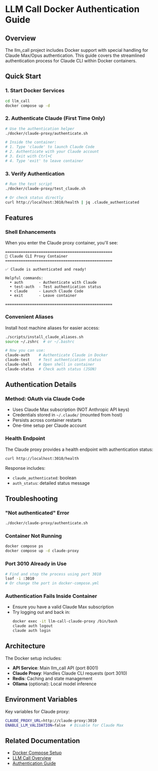 # LLM Call Docker Authentication Guide

## Overview

The llm_call project includes Docker support with special handling for Claude Max/Opus authentication. This guide covers the streamlined authentication process for Claude CLI within Docker containers.

## Quick Start

### 1. Start Docker Services

```bash
cd llm_call
docker compose up -d
```

### 2. Authenticate Claude (First Time Only)

```bash
# Use the authentication helper
./docker/claude-proxy/authenticate.sh

# Inside the container:
# 1. Type 'claude' to launch Claude Code
# 2. Authenticate with your Claude account
# 3. Exit with Ctrl+C
# 4. Type 'exit' to leave container
```

### 3. Verify Authentication

```bash
# Run the test script
./docker/claude-proxy/test_claude.sh

# Or check status directly
curl http://localhost:3010/health | jq .claude_authenticated
```

## Features

### Shell Enhancements

When you enter the Claude proxy container, you'll see:

```
================================================
🤖 Claude CLI Proxy Container
================================================

✅ Claude is authenticated and ready!

Helpful commands:
  • auth       - Authenticate with Claude
  • test-auth  - Test authentication status
  • claude     - Launch Claude Code
  • exit       - Leave container

================================================
```

### Convenient Aliases

Install host machine aliases for easier access:

```bash
./scripts/install_claude_aliases.sh
source ~/.zshrc  # or ~/.bashrc

# Now you can use:
claude-auth    # Authenticate Claude in Docker
claude-test    # Test authentication status
claude-shell   # Open shell in container
claude-status  # Check auth status (JSON)
```

## Authentication Details

### Method: OAuth via Claude Code

- Uses Claude Max subscription (NOT Anthropic API keys)
- Credentials stored in `~/.claude/` (mounted from host)
- Persists across container restarts
- One-time setup per Claude account

### Health Endpoint

The Claude proxy provides a health endpoint with authentication status:

```bash
curl http://localhost:3010/health
```

Response includes:
- `claude_authenticated`: boolean
- `auth_status`: detailed status message

## Troubleshooting

### "Not authenticated" Error
```bash
./docker/claude-proxy/authenticate.sh
```

### Container Not Running
```bash
docker compose ps
docker compose up -d claude-proxy
```

### Port 3010 Already in Use
```bash
# Find and stop the process using port 3010
lsof -i :3010
# Or change the port in docker-compose.yml
```

### Authentication Fails Inside Container
- Ensure you have a valid Claude Max subscription
- Try logging out and back in:
  ```bash
  docker exec -it llm-call-claude-proxy /bin/bash
  claude auth logout
  claude auth login
  ```

## Architecture

The Docker setup includes:
- **API Service**: Main llm_call API (port 8001)
- **Claude Proxy**: Handles Claude CLI requests (port 3010)
- **Redis**: Caching and state management
- **Ollama** (optional): Local model inference

## Environment Variables

Key variables for Claude proxy:
```bash
CLAUDE_PROXY_URL=http://claude-proxy:3010
ENABLE_LLM_VALIDATION=false  # Disable for Claude Max
```

## Related Documentation

- [Docker Compose Setup](../../03_modules/spokes/005_Describe_llm_call.md)
- [LLM Call Overview](../../../README.md)
- [Authentication Guide](llm_call/docker/claude-proxy/AUTHENTICATION.md)